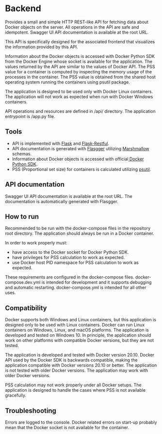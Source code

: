# Backend
Provides a small and simple HTTP REST-like API for fetching data about Docker objects on the server. All operations in the API are safe and idempotent. Swagger UI API documentation is available at the root URL.

This API is specifically designed for the associated frontend that visualizes the information provided by this API.

Information about the Docker objects is accessed with Docker Python SDK from the Docker Engine whose socket is available for the application. The values returned by the API are similar to the values of Docker API. The PSS value for a container is computed by inspecting the memory usage of the processes in the container. The PSS value is obtained from the shared host operating system running the containers using psutil package.

The application is designed to be used only with Docker Linux containers. The application will not work as expected when run with Docker Windows containers.

API operations and resources are defined in /api/ directory. The application entrypoint is /app.py file.

## Tools
- API is implemented with [Flask](https://palletsprojects.com/p/flask/) and [Flask-Restful](https://flask-restful.readthedocs.io/en/latest/).
- API documentation is generated with [Flasgger](https://github.com/flasgger/flasgger) utilizing [Marshmallow](https://marshmallow.readthedocs.io/) schemas.
- Information about Docker objects is accessed with official[ Docker Python SDK](https://docker-py.readthedocs.io/en/stable/).
- PSS (Proportional set size) for containers is calculated utilizing [psutil](https://psutil.readthedocs.io/en/latest/). 

## API documentation
Swagger UI API documentation is available at the root URL. The documentation is automatically generated with Flasgger.

## How to run

Recommended to be run with the docker-compose files in the repository root directory. The application should always be run in a Docker container.

In order to work properly must:
- have access to the Docker socket for Docker Python SDK.
- have privileges for PSS calculation to work as expected.
- use Docker host PID namespace for PSS calculation to work as expected.

These requirements are configured in the docker-compose files. docker-compose.dev.yml is intended for development and it supports debugging and automatic restarting. docker-compose.yml is intended for all other uses.

## Compatibility
Docker supports both Windows and Linux containers, but this application is designed only to be used with Linux containers. Docker can run Linux containers on Windows, Linux, and macOS platforms. The application is developed and tested on Windows 10. In principle, the application should work on other platforms with compatible Docker versions, but they are not tested. 

The application is developed and tested with Docker version 20.10. Docker API used by the Docker SDK is backwards compatible, making the application compatible with Docker versions 20.10 or better. The application is not tested with older Docker versions. The application may work with older Docker versions.

PSS calculation may not work properly under all Docker setups. The application is designed to handle the cases where PSS is not available gracefully.

## Troubleshooting
Errors are logged to the console. Docker related errors on start-up probably mean that the Docker socket is not available for the container.

